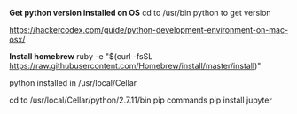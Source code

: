 **Get python version installed on OS**
cd to /usr/bin
python to get version

https://hackercodex.com/guide/python-development-environment-on-mac-osx/


**Install homebrew**
ruby -e "$(curl -fsSL https://raw.githubusercontent.com/Homebrew/install/master/install)"

python installed in /usr/local/Cellar

cd to /usr/local/Cellar/python/2.7.11/bin
pip commands
pip install jupyter
